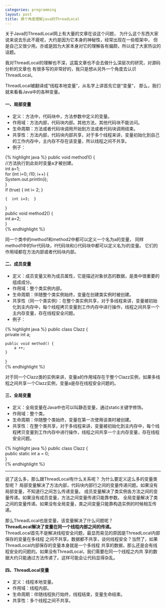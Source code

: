 ```yaml
---
categories: programming
layout: post
title: 换个角度理解java的ThreadLocal
---
```


关于Java的ThreadLocal网上有大量的文章在谈这个问题，
为什么这个东西大家说来说去乐此不疲呢，大约是因为它本身的神秘性，经常出现在一些框架中，
但是自己又很少用。亦或是因为大家本身对它的理解各有偏颇，所以成了大家热议的话题。 
<!-- more -->
我对ThreadLocal的理解也不深，这篇文章也不会去做什么深层次的研究，对源码分析的文章也
有很多写的非常好的，我只是想从另外一个角度去认识ThreadLocal。 

ThreadLocal被翻译成“线程本地变量”，从名字上讲首先它是“变量”，
那么，我们就来看看Java中的各种变量。

#### 一、局部变量 

* 定义：方法中，代码块中，方法参数中定义的变量。 
* 作用域：方法内部，代码块内部。其他方法，其他代码块不能访问。 
* 生命周期：方法或者代码块调用开始到方法或者代码块调用结束。 
* 共享性：方法内部，代码块内部共享，对于多个线程来讲，变量初始化到自己的工作内存中，主内存不存在该变量，所以线程之间不共享。 
* 例子：

{% highlight java %}
public void method1() {  
    //方法执行到此处时变量a才被创建。  
    int a=1;  
    for (int i=0; i10; i++) {  
        System.out.println(i);  
    }  
    if (true) {  int i= 2; }    
    
    {  int i=3;  }  
}  
public void method2() {  
    int a=2;  
}  
{% endhighlight %}

同一个类中的method1和method2中都可以定义一个名为a的变量，
同样method1中的for代码块，if代码块和{}代码块中都可以定义名为i的变量。
它们的作用域都在方法内部或者代码块内部。 

#### 二、成员变量 
* 定义：成员变量又称为成员属性，它是描述对象状态的数据，是类中很重要的组成成分。 
* 作用域：整个类实例内部。 
* 生命周期：伴随整个类实例始终，变量在创建类实例时被创建。 
* 共享性（同一个类实例）：在整个类实例共享，对于多线程来讲，变量被初始化到主内存中，每个线程拷贝变量到工作内存中进行操作，线程之间共享一个主内存变量，存在线程安全问题。 
* 例子： 

{% highlight java %}
public class Clazz {  
    private int a;  
      
    public void method() {  
        a ++;  
    }  
}  
{% endhighlight %}

对于同一个Clazz类的实例来讲，变量a的作用域存在于整个Clazz实例，如果多线程之间共享一个Clazz实例，变量a是存在线程安全问题的。 

#### 三、全局变量 
* 定义：全局变量在Java中也可以叫静态变量，通过static关键字修饰。 
* 作用域：整个类。 
* 生命周期：伴随整个类始终，变量在第一次使用该类时被创建。 
* 共享性：在整个类共享，对于多线程来讲，变量被初始化到主内存中，每个线程拷贝变量到工作内存中进行操作，线程之间共享一个主内存变量，存在线程安全问题。 

{% highlight java %}
public class Clazz {  
    public static int a = 0;  
}  
{% endhighlight %}

<hr/>
说了这么多，那么跟ThreadLocal有什么关系呢？ 
为什么要定义这么多的变量类型呢？  
局部变量解决了方法内部，代码块内部行之间的变量传递问题。如果没有局部变量，不知道行之间怎么传递变量。  
成员变量解决了类实例各方法之间的变量传递。如果没有成员变量，方法之间变量传递只能靠参数。   
全局变量解决了类之间的变量传递。如果没有全局变量，类之间变量只能靠构造实例的时候相互传递。   

那么ThreadLocal也是变量，该变量解决了什么问题呢？   
**ThreadLocal解决了变量在同一个线程内部之间的传递。**   
ThreadLocal首先不是解决线程安全问题，最显而易见的原因是ThreadLocal内部保存的变量在多线程
之间不共享。数据都不共享，谈何线程安全？当然了，如果ThreadLocal内部保存的变量本身就是一个多线程
共享的数据，那么还是会有线程安全的问题的。如果没有ThreadLocal，我们需要在同一个线程之内共
享的数据大约只能通过方法传递了。这样可能会让代码显得杂乱。 

#### 四、ThreadLocal变量 
* 定义：线程本地变量。 
* 作用域：线程内部。 
* 生命周期：伴随线程执行始终，线程结束，变量生命结束。 
* 共享性：多个线程之间不共享。

